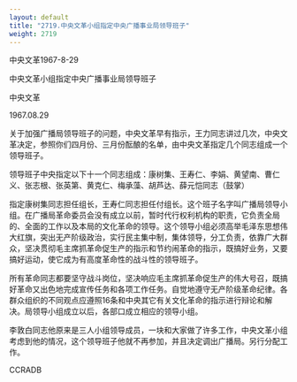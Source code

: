 ```yaml
---
layout: default
title: "2719.中央文革小组指定中央广播事业局领导班子"
weight: 2719
---
```


中央文革1967-8-29

中央文革小组指定中央广播事业局领导班子

中央文革

1967.08.29

关于加强广播局领导班子的问题，中央文革早有指示，王力同志讲过几次，中央文革决定，参照你们四月份、三月份酝酿的名单，由中央文革指定几个同志组成一个领导班子。

领导班子中央指定以下十一个同志组成：康树集、王寿仁、李娟、黄望南、曹仁义、张志根、张英第、黄克仁、梅承藻、胡芦达、薛元恺同志（鼓掌）

指定康树集同志担任组长，王寿仁同志担任付组长。这个班子名字叫广播局领导小组。在广播局革命委员会没有成立以前，暂时代行权利机构的职责，它负责全局的、全面的工作以及本局的文化革命的领导。这个领导小组必须高举毛泽东思想伟大红旗，突出无产阶级政治，实行民主集中制，集体领导，分工负责，依靠广大群众，坚决贯彻毛主席抓革命促生产的指示和节约闹革命的指示，既搞好业务，又要搞好运动，使它成为有高度革命性的战斗性的领导班子。

所有革命同志都要坚守战斗岗位，坚决响应毛主席抓革命促生产的伟大号召，既搞好革命又出色地完成宣传任务和各项工作任务。自觉地遵守无产阶级革命纪律。各群众组织的不同观点应遵照16条和中央其它有关文化革命的指示进行辩论和解决。局领导小组成立以后，各部口成立相应的领导小组。

李敦白同志他原来是三人小组领导成员，一块和大家做了许多工作，中央文革小组考虑到他的情况，这个领导班子他就不再参加，并且决定调出广播局。另行分配工作。

CCRADB

